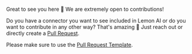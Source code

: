 Great to see you here 🫶 We are extremely open to contributions!

Do you have a connector you want to see included in Lemon AI or do you want to contribute in any other way? That's amazing 🥳 Just reach out or directly create a [Pull Request](https://docs.github.com/en/get-started/quickstart/contributing-to-projects).

Please make sure to use the [Pull Request Template](https://github.com/felixbrock/master/.github/CONTRIBUTING.md).
